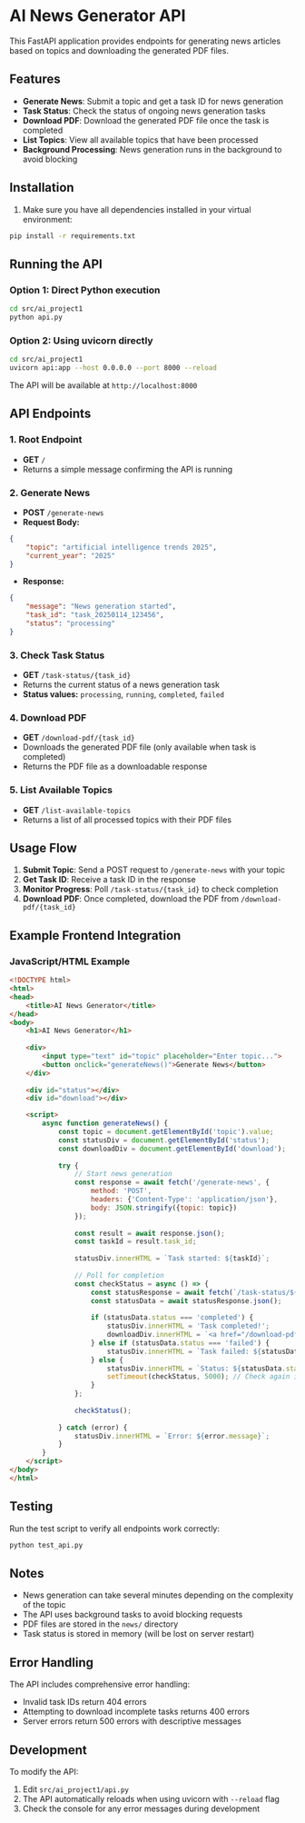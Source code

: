 # AI News Generator API

This FastAPI application provides endpoints for generating news articles based on topics and downloading the generated PDF files.

## Features

- **Generate News**: Submit a topic and get a task ID for news generation
- **Task Status**: Check the status of ongoing news generation tasks
- **Download PDF**: Download the generated PDF file once the task is completed
- **List Topics**: View all available topics that have been processed
- **Background Processing**: News generation runs in the background to avoid blocking

## Installation

1. Make sure you have all dependencies installed in your virtual environment:
```bash
pip install -r requirements.txt
```

## Running the API

### Option 1: Direct Python execution
```bash
cd src/ai_project1
python api.py
```

### Option 2: Using uvicorn directly
```bash
cd src/ai_project1
uvicorn api:app --host 0.0.0.0 --port 8000 --reload
```

The API will be available at `http://localhost:8000`

## API Endpoints

### 1. Root Endpoint
- **GET** `/`
- Returns a simple message confirming the API is running

### 2. Generate News
- **POST** `/generate-news`
- **Request Body:**
```json
{
    "topic": "artificial intelligence trends 2025",
    "current_year": "2025"
}
```
- **Response:**
```json
{
    "message": "News generation started",
    "task_id": "task_20250114_123456",
    "status": "processing"
}
```

### 3. Check Task Status
- **GET** `/task-status/{task_id}`
- Returns the current status of a news generation task
- **Status values:** `processing`, `running`, `completed`, `failed`

### 4. Download PDF
- **GET** `/download-pdf/{task_id}`
- Downloads the generated PDF file (only available when task is completed)
- Returns the PDF file as a downloadable response

### 5. List Available Topics
- **GET** `/list-available-topics`
- Returns a list of all processed topics with their PDF files

## Usage Flow

1. **Submit Topic**: Send a POST request to `/generate-news` with your topic
2. **Get Task ID**: Receive a task ID in the response
3. **Monitor Progress**: Poll `/task-status/{task_id}` to check completion
4. **Download PDF**: Once completed, download the PDF from `/download-pdf/{task_id}`

## Example Frontend Integration

### JavaScript/HTML Example
```html
<!DOCTYPE html>
<html>
<head>
    <title>AI News Generator</title>
</head>
<body>
    <h1>AI News Generator</h1>
    
    <div>
        <input type="text" id="topic" placeholder="Enter topic...">
        <button onclick="generateNews()">Generate News</button>
    </div>
    
    <div id="status"></div>
    <div id="download"></div>

    <script>
        async function generateNews() {
            const topic = document.getElementById('topic').value;
            const statusDiv = document.getElementById('status');
            const downloadDiv = document.getElementById('download');
            
            try {
                // Start news generation
                const response = await fetch('/generate-news', {
                    method: 'POST',
                    headers: {'Content-Type': 'application/json'},
                    body: JSON.stringify({topic: topic})
                });
                
                const result = await response.json();
                const taskId = result.task_id;
                
                statusDiv.innerHTML = `Task started: ${taskId}`;
                
                // Poll for completion
                const checkStatus = async () => {
                    const statusResponse = await fetch(`/task-status/${taskId}`);
                    const statusData = await statusResponse.json();
                    
                    if (statusData.status === 'completed') {
                        statusDiv.innerHTML = 'Task completed!';
                        downloadDiv.innerHTML = `<a href="/download-pdf/${taskId}">Download PDF</a>`;
                    } else if (statusData.status === 'failed') {
                        statusDiv.innerHTML = `Task failed: ${statusData.error}`;
                    } else {
                        statusDiv.innerHTML = `Status: ${statusData.status}`;
                        setTimeout(checkStatus, 5000); // Check again in 5 seconds
                    }
                };
                
                checkStatus();
                
            } catch (error) {
                statusDiv.innerHTML = `Error: ${error.message}`;
            }
        }
    </script>
</body>
</html>
```

## Testing

Run the test script to verify all endpoints work correctly:

```bash
python test_api.py
```

## Notes

- News generation can take several minutes depending on the complexity of the topic
- The API uses background tasks to avoid blocking requests
- PDF files are stored in the `news/` directory
- Task status is stored in memory (will be lost on server restart)

## Error Handling

The API includes comprehensive error handling:
- Invalid task IDs return 404 errors
- Attempting to download incomplete tasks returns 400 errors
- Server errors return 500 errors with descriptive messages

## Development

To modify the API:
1. Edit `src/ai_project1/api.py`
2. The API automatically reloads when using uvicorn with `--reload` flag
3. Check the console for any error messages during development
